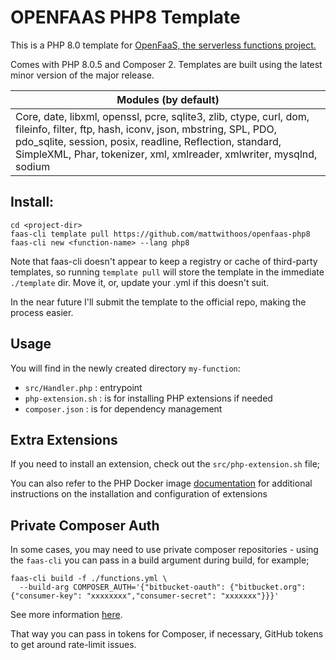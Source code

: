 # OPENFAAS PHP8 Template

This is a PHP 8.0 template for [OpenFaaS, the serverless functions project.](https://github.com/openfaas/faas)

Comes with PHP 8.0.5 and Composer 2. Templates are built using the latest minor version of the major release.

| Modules (by default) |
| ------------- |
| Core, date, libxml, openssl, pcre, sqlite3, zlib, ctype, curl, dom, fileinfo, filter, ftp, hash, iconv, json, mbstring, SPL, PDO, pdo_sqlite, session, posix, readline, Reflection, standard, SimpleXML, Phar, tokenizer, xml, xmlreader, xmlwriter, mysqlnd, sodium |

## Install:


```shell
cd <project-dir>
faas-cli template pull https://github.com/mattwithoos/openfaas-php8
faas-cli new <function-name> --lang php8
```

Note that faas-cli doesn't appear to keep a registry or cache of third-party templates, so running `template pull` will store the template in the immediate `./template` dir. Move it, or, update your .yml if this doesn't suit.

In the near future I'll submit the template to the official repo, making the process easier.

## Usage

You will find in the newly created directory `my-function`:

- `src/Handler.php` : entrypoint
- `php-extension.sh` : is for installing PHP extensions if needed
- `composer.json` : is for dependency management

## Extra Extensions

If you need to install an extension, check out the `src/php-extension.sh` file;

You can also refer to the PHP Docker image [documentation](https://github.com/docker-library/docs/blob/master/php/README.md#how-to-install-more-php-extensions) for additional instructions on the installation and configuration of extensions

## Private Composer Auth

In some cases, you may need to use private composer repositories - using the `faas-cli` you can pass in
a build argument during build, for example;

```
faas-cli build -f ./functions.yml \
  --build-arg COMPOSER_AUTH='{"bitbucket-oauth": {"bitbucket.org": {"consumer-key": "xxxxxxxx","consumer-secret": "xxxxxxx"}}}'
```
See more information [here](https://getcomposer.org/doc/05-repositories.md#git-alternatives).

That way you can pass in tokens for Composer, if necessary, GitHub tokens to get around rate-limit issues.

